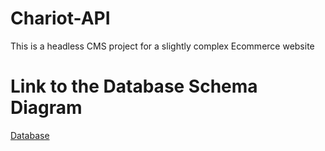 # Chariot-API
This is a headless CMS project for a slightly complex Ecommerce website 

# Link to the Database Schema Diagram
[Database](https://dbdiagram.io/d/640aacf2296d97641d86dbf2)

